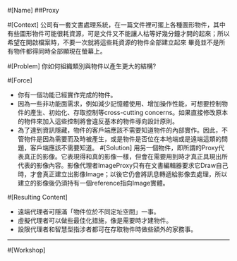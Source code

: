 #[Name]
##Proxy

#[Context]
公司有一套文書處理系統，在一篇文件裡可擺上各種圖形物件，其中有些圖形物件可能很耗資源，可是文件又不能讓人枯等好幾分鐘才開的起來；所以希望在開啟檔案時，不要一次就將這些耗資源的物件全部建立起來 畢竟並不是所有物件都得同時全部顯現在螢幕上。

#[Problem]
你如何組織類別與物件以產生更大的結構?

#[Force]
* 你有一個功能已經實作完成的物件。
* 因為一些非功能面需求，例如減少記憶體使用、增加操作性能，可想要控制物件的產生、初始化、存取控制等cross-cutting concerns。如果直接修改原本的物件來加入這些控制將會違反基本的物件導向設計原則。
* 為了達到資訊隱藏，物件的客戶端應該不需要知道物件的內部實作。因此，不管物件是因為需要而及時被產生，或是物件是否位在本地端或是遠端這類的問題，客戶端應該不需要知道。
#[Solution]
用另一個物件，即所謂的Proxy代表真正的影像。它表現得和真的影像一樣，但會在需要用到時才真正具現出所代表的影像內容。影像代理者ImageProxy只有在文書編輯器要求它Draw自己時，才會真正建立出影像Image；以後它仍會將訊息轉遞給影像去處理，所以建立的影像後仍須持有一個reference指向Image實體。

#[Resulting Content]
* 遠端代理者可隱滿「物件位於不同定址空間」一事。
* 虛擬代理者可以做些最佳化措施，像是需要時才建物件。
* 設限代理者和智慧型指涉者都可在存取物件時做些額外的家務事。


***
#[Workshop]
